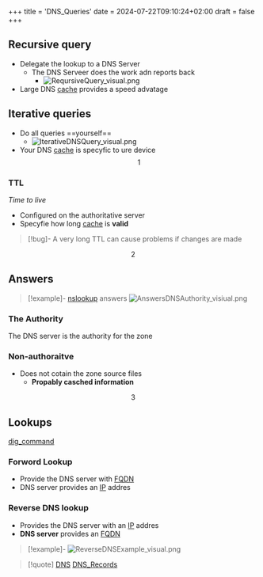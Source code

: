 +++
title = 'DNS_Queries'
date = 2024-07-22T09:10:24+02:00
draft = false
+++


## Recursive query 
- Delegate the lookup to a DNS Server 
	- The DNS Serveer does the work adn reports back
		- ![ReqursiveQuery_visual.png](/Notes/ReqursiveQuery_visual.png)
- Large DNS [cache](/nixos/cache.md) provides a speed advatage

## Iterative queries 
- Do all queries ==yourself==
	- ![IterativeDNSQuery_visual.png](/Notes/IterativeDNSQuery_visual.png)
- Your DNS [cache](/nixos/cache.md)  is specyfic to ure device  
$$1$$
### TTL
*Time to live*
- Configured on the authoritative server 
- Specyfie how long [cache](/nixos/cache.md) is **valid**
>[!bug]-
>A very long TTL can cause problems if changes are made 

$$2$$
## Answers 
>[!example]- [nslookup](/obisdian_ntoes/notes_obsidian/Linux/nslookup.md) answers 
>![AnswersDNSAuthority_visiual.png](/Notes/AnswersDNSAuthority_visiual.png)
### The Authority 
The DNS server is the authority for the zone 

### Non-authoraitve 
- Does not cotain the zone source files 
	- **Propably casched information**

$$3$$
## Lookups 
[dig_command](/dig_command.md)

### Forword Lookup 
- Provide the DNS server with [FQDN](/FQDN.md)
- DNS server provides an [IP](/Network/Ref_OSI/IP.md) addres 

### Reverse DNS lookup 
- Provides the DNS server with an [IP](/Network/Ref_OSI/IP.md) addres 
- **DNS server** provides an [FQDN](/FQDN.md) 
>[!example]-
>![ReverseDNSExample_visual.png](/Notes/ReverseDNSExample_visual.png)

>[!quote] [DNS](/Network/Phisicall/DNS.md) [DNS_Records](/DNS_Records.md)